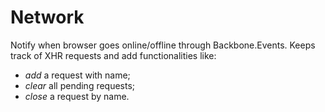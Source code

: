 
# Network

Notify when browser goes online/offline through Backbone.Events.
Keeps track of XHR requests and add functionalities like:
- *add* a request with name;
- *clear* all pending requests;
- *close* a request by name.


